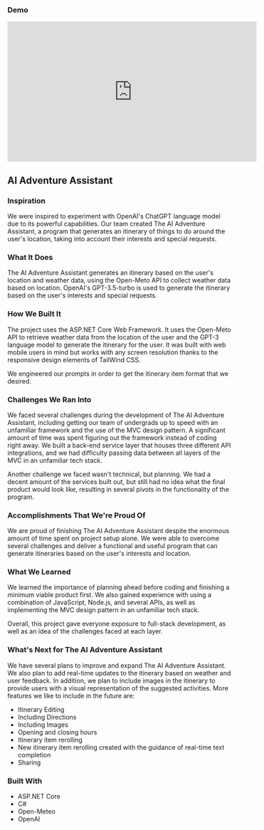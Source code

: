 ### Demo
<iframe width="560" height="315" src="https://www.youtube.com/embed/Ui9V7CoP6mk" frameborder="0" allow="accelerometer; autoplay; encrypted-media; gyroscope; picture-in-picture" allowfullscreen></iframe>

## AI Adventure Assistant

### Inspiration
We were inspired to experiment with OpenAI's ChatGPT language model due to its powerful capabilities. Our team created The AI Adventure Assistant, a program that generates an itinerary of things to do around the user's location, taking into account their interests and special requests.

### What It Does
The AI Adventure Assistant generates an itinerary based on the user's location and weather data, using the Open-Meto API to collect weather data based on location. OpenAI's GPT-3.5-turbo is used to generate the itinerary based on the user's interests and special requests.

### How We Built It
The project uses the ASP.NET Core Web Framework. It uses the Open-Meto API to retrieve weather data from the location of the user and the GPT-3 language model to generate the itinerary for the user. It was built with web mobile users in mind but works with any screen resolution thanks to the responsive design elements of TailWind CSS.

We engineered our prompts in order to get the itinerary item format that we desired.

### Challenges We Ran Into
We faced several challenges during the development of The AI Adventure Assistant, including getting our team of undergrads up to speed with an unfamiliar framework and the use of the MVC design pattern. A significant amount of time was spent figuring out the framework instead of coding right away. We built a back-end service layer that houses three different API integrations, and we had difficulty passing data between all layers of the MVC in an unfamiliar tech stack.

Another challenge we faced wasn't technical, but planning. We had a decent amount of the services built out, but still had no idea what the final product would look like, resulting in several pivots in the functionality of the program.

### Accomplishments That We're Proud Of
We are proud of finishing The AI Adventure Assistant despite the enormous amount of time spent on project setup alone. We were able to overcome several challenges and deliver a functional and useful program that can generate itineraries based on the user's interests and location.

### What We Learned
We learned the importance of planning ahead before coding and finishing a minimum viable product first. We also gained experience with using a combination of JavaScript, Node.js, and several APIs, as well as implementing the MVC design pattern in an unfamiliar tech stack.

Overall, this project gave everyone exposure to full-stack development, as well as an idea of the challenges faced at each layer.

### What's Next for The AI Adventure Assistant
We have several plans to improve and expand The AI Adventure Assistant. We also plan to add real-time updates to the itinerary based on weather and user feedback. In addition, we plan to include images in the itinerary to provide users with a visual representation of the suggested activities. More features we like to include in the future are:
- Itinerary Editing
- Including Directions
- Including Images
- Opening and closing hours
- Itinerary item rerolling
- New itinerary item rerolling created with the guidance of real-time text completion
- Sharing

### Built With
- ASP.NET Core
- C#
- Open-Meteo
- OpenAI
